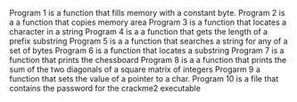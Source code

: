 Program 1 is a function that fills memory with a constant byte.
Program 2 is a a function that copies memory area
Program 3 is a function that locates a character in a string
Program 4 is a a function that gets the length of a prefix substring
Program 5 is a a function that searches a string for any of a set of bytes
Program 6 is a function that locates a substring
Program 7 is a function that prints the chessboard
Program 8 is a a function that prints the sum of the two diagonals of a square matrix of integers
Progarm 9 a function that sets the value of a pointer to a char.
Program 10 is  a file that contains the password for the crackme2 executable
